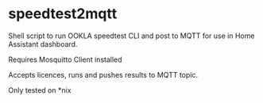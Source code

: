 # speedtest2mqtt
Shell script  to run OOKLA speedtest CLI and post to MQTT for use in Home Assistant dashboard.

Requires Mosquitto Client installed

Accepts licences, runs and pushes results to MQTT topic.

Only tested on *nix
